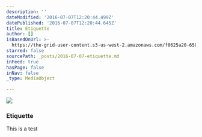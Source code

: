 ```yaml
---
description: ''
dateModified: '2016-07-07T12:20:44.499Z'
datePublished: '2016-07-07T12:20:44.645Z'
title: Etiquette
author: []
isBasedOnUrl: >-
  https://the-grid-user-content.s3-us-west-2.amazonaws.com/f0625a20-6582-4027-a1c5-1e2d0870d05e.jpg
starred: false
sourcePath: _posts/2016-07-07-etiquette.md
inFeed: true
hasPage: false
inNav: false
_type: MediaObject

---
```

![](https://the-grid-user-content.s3-us-west-2.amazonaws.com/f0625a20-6582-4027-a1c5-1e2d0870d05e.jpg)

### Etiquette

This is a test